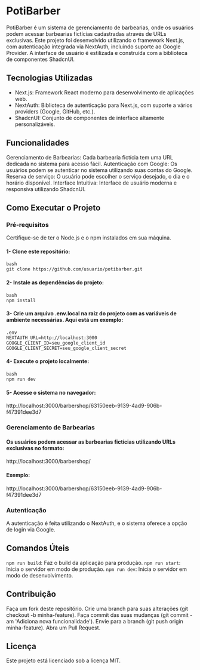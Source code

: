 # PotiBarber
PotiBarber é um sistema de gerenciamento de barbearias, onde os usuários podem acessar barbearias fictícias cadastradas através de URLs exclusivas. Este projeto foi desenvolvido utilizando o framework Next.js, com autenticação integrada via NextAuth, incluindo suporte ao Google Provider. A interface de usuário é estilizada e construída com a biblioteca de componentes ShadcnUI.

## Tecnologias Utilizadas
  - Next.js: Framework React moderno para desenvolvimento de aplicações web.
  - NextAuth: Biblioteca de autenticação para Next.js, com suporte a vários providers (Google, GitHub, etc.).
  - ShadcnUI: Conjunto de componentes de interface altamente personalizáveis.

## Funcionalidades
Gerenciamento de Barbearias: Cada barbearia fictícia tem uma URL dedicada no sistema para acesso fácil.
Autenticação com Google: Os usuários podem se autenticar no sistema utilizando suas contas do Google.
Reserva de serviço: O usuário pode escolher o serviço desejado, o dia e o horário disponível.
Interface Intuitiva: Interface de usuário moderna e responsiva utilizando ShadcnUI.

## Como Executar o Projeto

### Pré-requisitos
Certifique-se de ter o Node.js e o npm instalados em sua máquina.

#### 1- Clone este repositório:
```
bash
git clone https://github.com/usuario/potibarber.git
```

#### 2- Instale as dependências do projeto:
```
bash
npm install
```

#### 3- Crie um arquivo .env.local na raiz do projeto com as variáveis de ambiente necessárias. Aqui está um exemplo:
```
.env
NEXTAUTH_URL=http://localhost:3000
GOOGLE_CLIENT_ID=seu_google_client_id
GOOGLE_CLIENT_SECRET=seu_google_client_secret
```

#### 4- Execute o projeto localmente:
```
bash
npm run dev
```

#### 5- Acesse o sistema no navegador:
http://localhost:3000/barbershop/63150eeb-9139-4ad9-906b-f47391dee3d7

### Gerenciamento de Barbearias
#### Os usuários podem acessar as barbearias fictícias utilizando URLs exclusivas no formato:
http://localhost:3000/barbershop/<id-da-barbearia>
#### Exemplo:
http://localhost:3000/barbershop/63150eeb-9139-4ad9-906b-f47391dee3d7

### Autenticação
A autenticação é feita utilizando o NextAuth, e o sistema oferece a opção de login via Google.

## Comandos Úteis
`npm run build`: Faz o build da aplicação para produção.
`npm run start`: Inicia o servidor em modo de produção.
`npm run dev`: Inicia o servidor em modo de desenvolvimento.

## Contribuição
Faça um fork deste repositório.
Crie uma branch para suas alterações (git checkout -b minha-feature).
Faça commit das suas mudanças (git commit -am 'Adiciona nova funcionalidade').
Envie para a branch (git push origin minha-feature).
Abra um Pull Request.

## Licença
Este projeto está licenciado sob a licença MIT.
